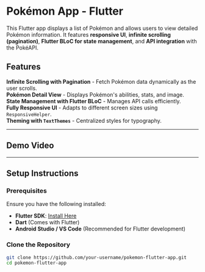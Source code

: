 # Pokémon App - Flutter

This Flutter app displays a list of Pokémon and allows users to view detailed Pokémon information. It features **responsive UI**, **infinite scrolling (pagination)**, **Flutter BLoC for state management**, and **API integration** with the PokéAPI.

## Features

**Infinite Scrolling with Pagination** - Fetch Pokémon data dynamically as the user scrolls.  
**Pokémon Detail View** - Displays Pokémon's abilities, stats, and image.  
**State Management with Flutter BLoC** - Manages API calls efficiently.  
**Fully Responsive UI** - Adapts to different screen sizes using `ResponsiveHelper`.  
**Theming with `TextThemes`** - Centralized styles for typography.  

---

## Demo Video


---

## **Setup Instructions**
### **Prerequisites**
Ensure you have the following installed:
- **Flutter SDK**: [Install Here](https://flutter.dev/docs/get-started/install)
- **Dart** (Comes with Flutter)
- **Android Studio / VS Code** (Recommended for Flutter development)

### **Clone the Repository**
```sh
git clone https://github.com/your-username/pokemon-flutter-app.git
cd pokemon-flutter-app
